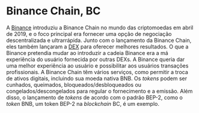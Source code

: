# Binance Chain, BC

A [Binance](Binance.md) introduziu a Binance Chain no mundo das criptomoedas em abril de 2019, e o foco principal era fornecer uma opção de negociação descentralizada e ultrarrápida. Junto com o lançamento da Binance Chain, eles também lançaram a [DEX](DEX.md) para oferecer melhores resultados. O que a Binance pretendia mudar ao introduzir a cadeia Binance era a má experiência do usuário fornecida por outras DEXs. A Binance queria dar uma melhor experiência ao usuário e possibilitar aos usuários transações profissionais. A Binance Chain têm vários serviços, como permitir a troca de ativos digitais, incluindo sua moeda nativa BNB. Os _tokens_ podem ser cunhados, queimados, bloqueados/desbloqueados ou congelados/descongelados para regular o fornecimento e a emissão. Além disso, o lançamento de _tokens_ de acordo com o padrão BEP-2, como o _token_ BNB, um token BEP-2 na _blockchain_ BC, é um exemplo.
